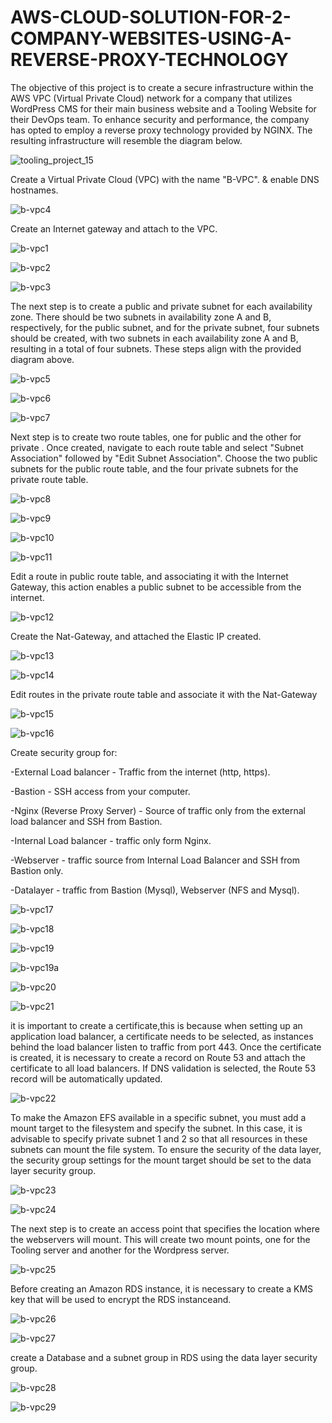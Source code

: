 # AWS-CLOUD-SOLUTION-FOR-2-COMPANY-WEBSITES-USING-A-REVERSE-PROXY-TECHNOLOGY

The objective of this project is to create a secure infrastructure within the AWS VPC (Virtual Private Cloud) network for a company that utilizes WordPress CMS for their main business website and a Tooling Website for their DevOps team. To enhance security and performance, the company has opted to employ a reverse proxy technology provided by NGINX. The resulting infrastructure will resemble the diagram below.

![tooling_project_15](https://user-images.githubusercontent.com/94229949/230491127-a51fbecb-9c65-44c2-a122-e7b4dba7c36c.png)


Create a Virtual Private Cloud (VPC) with the name "B-VPC". & enable DNS hostnames.

![b-vpc4](https://user-images.githubusercontent.com/94229949/230495663-f623adbe-660e-4be7-befa-460661b8bc26.png)

Create an Internet gateway and attach to the VPC.

![b-vpc1](https://user-images.githubusercontent.com/94229949/230495955-26fe7033-ae33-49c5-84be-28d0c5693694.png)


![b-vpc2](https://user-images.githubusercontent.com/94229949/230495978-8c48f65c-fc63-4b3e-a77e-ac6414b56013.png)


![b-vpc3](https://user-images.githubusercontent.com/94229949/230495991-a8760c24-b346-473f-ac84-336ecfa06ffe.png)


The next step is to create a public and private subnet for each availability zone. There should be two subnets in availability zone A and B, respectively, for the public subnet, and for the private subnet, four subnets should be created, with two subnets in each availability zone A and B, resulting in a total of four subnets. These steps align with the provided diagram above.

![b-vpc5](https://user-images.githubusercontent.com/94229949/230499704-3f2cb4b7-671c-4880-9b32-680a2e9e45a5.png)


![b-vpc6](https://user-images.githubusercontent.com/94229949/230499740-00e68a66-84d6-46cf-89a7-d19f391ec042.png)


![b-vpc7](https://user-images.githubusercontent.com/94229949/230499759-b3385ce2-2079-4447-a875-f8231f36e1c3.png)


Next step is to create two route tables, one for public and the other for private . Once created, navigate to each route table and select "Subnet Association" followed by "Edit Subnet Association". Choose the two public subnets for the public route table, and the four private subnets for the private route table.

![b-vpc8](https://user-images.githubusercontent.com/94229949/230501646-6782fd98-011c-4e93-a646-fe31a33a4dcb.png)


![b-vpc9](https://user-images.githubusercontent.com/94229949/230501667-54c90090-748a-4c9c-b970-15e066a6c502.png)

![b-vpc10](https://user-images.githubusercontent.com/94229949/230501685-a2215d3b-575d-4e40-b027-4aa2d35c1abe.png)

![b-vpc11](https://user-images.githubusercontent.com/94229949/230501714-74d36de7-a1fc-4348-866d-2b0bc5b281d8.png)


Edit a route in public route table, and associating it with the Internet Gateway, this action enables a public subnet to be accessible from the internet.

![b-vpc12](https://user-images.githubusercontent.com/94229949/230502261-47263124-83ce-4cd1-b9dc-8b8e6ef30abe.png)

Create the Nat-Gateway,  and attached the Elastic IP created.

![b-vpc13](https://user-images.githubusercontent.com/94229949/230502758-ccdd54f7-5536-4f9f-acf6-0eea28bb9384.png)

![b-vpc14](https://user-images.githubusercontent.com/94229949/230502790-63431738-2f8d-49ce-88dc-ea1d0cb89017.png)

Edit routes in the private route table and associate it with the Nat-Gateway

![b-vpc15](https://user-images.githubusercontent.com/94229949/230504111-697686f4-0c79-4b73-9798-1a673710b0f7.png)

![b-vpc16](https://user-images.githubusercontent.com/94229949/230504134-35e416b3-e655-4c7b-abc4-bd68ff1fb7fb.png)

Create security group for:

-External Load balancer - Traffic from the internet (http, https).


-Bastion - SSH access from your computer.


-Nginx (Reverse Proxy Server) - Source of traffic only from the external load balancer and SSH from Bastion.


-Internal Load balancer - traffic only form Nginx.



-Webserver - traffic source from Internal Load Balancer and SSH from Bastion only.



-Datalayer - traffic from Bastion (Mysql), Webserver (NFS and Mysql).


![b-vpc17](https://user-images.githubusercontent.com/94229949/230512364-09585a02-e1ef-4261-ba02-cdc845eec06f.png)


![b-vpc18](https://user-images.githubusercontent.com/94229949/230512384-959724af-d7f0-432e-9d28-ac64e63612dd.png)


![b-vpc19](https://user-images.githubusercontent.com/94229949/230512389-bf9d404e-2be9-4846-ae2a-8829f023d9c1.png)


![b-vpc19a](https://user-images.githubusercontent.com/94229949/230512418-a9e43a6c-3bb5-4afd-8a1e-724c196c7266.png)


![b-vpc20](https://user-images.githubusercontent.com/94229949/230512430-a5170dcf-1830-42ce-912d-2f9600335aef.png)


![b-vpc21](https://user-images.githubusercontent.com/94229949/230512460-f447f5f7-59bf-4bb3-9602-4e56d1682a8c.png)


it is important to create a certificate,this is because when setting up an application load balancer, a certificate needs to be selected, as instances behind the load balancer listen to traffic from port 443. Once the certificate is created, it is necessary to create a record on Route 53 and attach the certificate to all load balancers. If DNS validation is selected, the Route 53 record will be automatically updated.


![b-vpc22](https://user-images.githubusercontent.com/94229949/230513009-5cbbb828-8d6f-41b9-bbd6-228ebf835b39.png)


To make the Amazon EFS available in a specific subnet, you must add a mount target to the filesystem and specify the subnet. In this case, it is advisable to specify private subnet 1 and 2 so that all resources in these subnets can mount the file system. To ensure the security of the data layer, the security group settings for the mount target should be set to the data layer security group.


![b-vpc23](https://user-images.githubusercontent.com/94229949/230514585-63d28d7c-713e-4844-9bef-33910d3e7da9.png)


![b-vpc24](https://user-images.githubusercontent.com/94229949/230514602-2b95b15f-0ef0-4890-9391-b732d517a120.png)


The next step is to create an access point that specifies the location where the webservers will mount. This will create two mount points, one for the Tooling server and another for the Wordpress server.


![b-vpc25](https://user-images.githubusercontent.com/94229949/230515141-9149768b-e5b7-444b-8094-3ee9f9ac5cb7.png)


Before creating an Amazon RDS instance, it is necessary to create a KMS key that will be used to encrypt the RDS instanceand. 


![b-vpc26](https://user-images.githubusercontent.com/94229949/230516291-b37163b7-f101-4a20-8a12-0128c87d0807.png)


![b-vpc27](https://user-images.githubusercontent.com/94229949/230516312-70b99ba8-dcab-44a5-b21a-03e8b215706a.png)


create a Database and a subnet group in RDS using the data layer security group.


![b-vpc28](https://user-images.githubusercontent.com/94229949/230516571-35f28142-b0f0-48fc-b634-3a65ab101912.png)


![b-vpc29](https://user-images.githubusercontent.com/94229949/230516582-5c27cac4-6051-4cd6-86d9-ed8a605ecf00.png)


